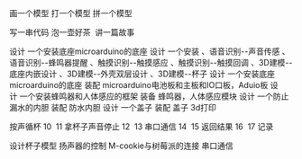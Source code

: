 画一个模型
打一个模型
拼一个模型

写一串代码
泡一壶好茶 
讲一篇故事 


设计 一个安装底座microarduino的底座
设计 一个安装
、语音识别--声音传感
、语音识别--蜂鸣器提醒
、触摸识别--触摸感应
、触摸识别--触摸回调
、3D建模--底座内嵌设计
、3D建模--外壳双层设计
、3D建模--杯子
设计 一个安装底座microarduino的底座
装配 microarduino电池板和主板和IO口板，Aduio板
设计 一个安装蜂鸣器和人体感应的框架
装备 蜂鸣器，人体感应模块
设计 一个防止漏水的内胆
装配 防水内胆
设计 一个盖子
装配 盖子
 3d打印
 
按声循杯
10
​
11
拿杯子声音停止
12
​
13
串口通信
14
​
15
返回结果
16
​
17
记录

设计杯子模型
扬声器的控制
M-cookie与树莓派的连接
串口通信
